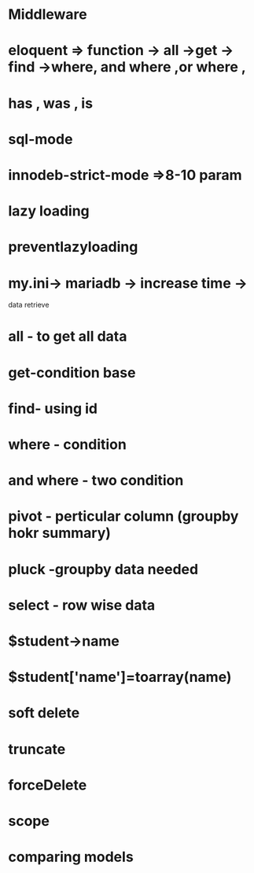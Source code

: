 # Middleware
# eloquent => function -> all ->get -> find ->where, and where ,or where , 
# has , was , is 


# sql-mode
# innodeb-strict-mode =>8-10 param
# lazy loading
# preventlazyloading
# my.ini-> mariadb -> increase time -> 



data retrieve 

# all - to get all data 
# get-condition base
# find- using id 
# where - condition
# and where - two condition 
# pivot - perticular column (groupby hokr summary)
# pluck -groupby data needed
# select - row wise data
# $student->name
# $student['name']=toarray(name)




# soft delete
# truncate
# forceDelete
# scope
# comparing models 
